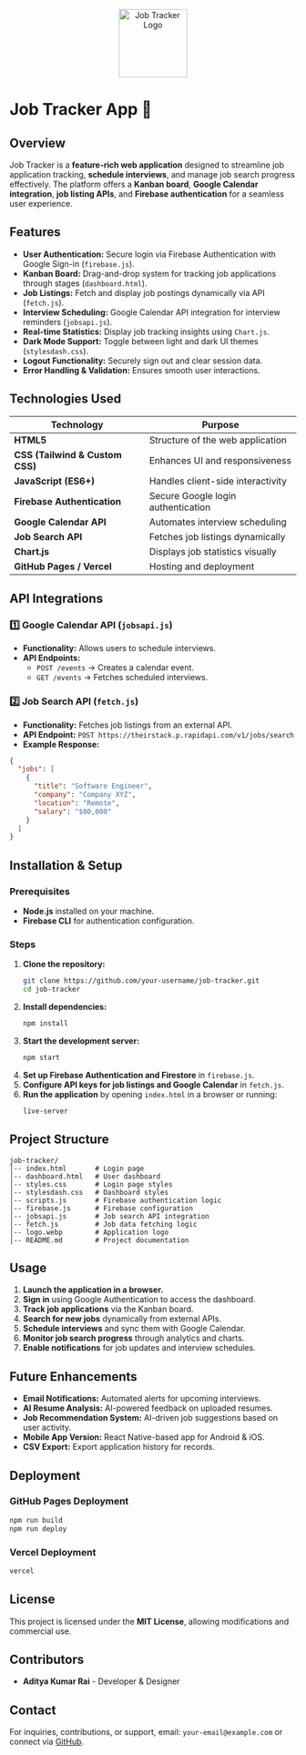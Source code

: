 
<p align="center">
  <img src="assets/logo.webp" alt="Job Tracker Logo" width="120">
</p>

# Job Tracker App 🚀

## Overview
Job Tracker is a **feature-rich web application** designed to streamline job application tracking, **schedule interviews**, and manage job search progress effectively. The platform offers a **Kanban board**, **Google Calendar integration**, **job listing APIs**, and **Firebase authentication** for a seamless user experience.

## Features
- **User Authentication:** Secure login via Firebase Authentication with Google Sign-in (`firebase.js`).
- **Kanban Board:** Drag-and-drop system for tracking job applications through stages (`dashboard.html`).
- **Job Listings:** Fetch and display job postings dynamically via API (`fetch.js`).
- **Interview Scheduling:** Google Calendar API integration for interview reminders (`jobsapi.js`).
- **Real-time Statistics:** Display job tracking insights using `Chart.js`.
- **Dark Mode Support:** Toggle between light and dark UI themes (`stylesdash.css`).
- **Logout Functionality:** Securely sign out and clear session data.
- **Error Handling & Validation:** Ensures smooth user interactions.

## Technologies Used
| Technology   | Purpose |
|-------------|------------------------------------------------------|
| **HTML5**   | Structure of the web application |
| **CSS (Tailwind & Custom CSS)** | Enhances UI and responsiveness |
| **JavaScript (ES6+)** | Handles client-side interactivity |
| **Firebase Authentication** | Secure Google login authentication |
| **Google Calendar API** | Automates interview scheduling |
| **Job Search API** | Fetches job listings dynamically |
| **Chart.js** | Displays job statistics visually |
| **GitHub Pages / Vercel** | Hosting and deployment |

## API Integrations
### 1️⃣ **Google Calendar API** (`jobsapi.js`)
- **Functionality:** Allows users to schedule interviews.
- **API Endpoints:**
  - `POST /events` → Creates a calendar event.
  - `GET /events` → Fetches scheduled interviews.

### 2️⃣ **Job Search API** (`fetch.js`)
- **Functionality:** Fetches job listings from an external API.
- **API Endpoint:** `POST https://theirstack.p.rapidapi.com/v1/jobs/search`
- **Example Response:**
```json
{
  "jobs": [
    {
      "title": "Software Engineer",
      "company": "Company XYZ",
      "location": "Remote",
      "salary": "$80,000"
    }
  ]
}
```

## Installation & Setup
### Prerequisites
- **Node.js** installed on your machine.
- **Firebase CLI** for authentication configuration.

### Steps
1. **Clone the repository:**
   ```sh
   git clone https://github.com/your-username/job-tracker.git
   cd job-tracker
   ```
2. **Install dependencies:**
   ```sh
   npm install
   ```
3. **Start the development server:**
   ```sh
   npm start
   ```
4. **Set up Firebase Authentication and Firestore** in `firebase.js`.
5. **Configure API keys for job listings and Google Calendar** in `fetch.js`.
6. **Run the application** by opening `index.html` in a browser or running:
   ```sh
   live-server
   ```

## Project Structure
```
job-tracker/
│-- index.html       # Login page
│-- dashboard.html   # User dashboard
│-- styles.css       # Login page styles
│-- stylesdash.css   # Dashboard styles
│-- scripts.js       # Firebase authentication logic
│-- firebase.js      # Firebase configuration
│-- jobsapi.js       # Job search API integration
│-- fetch.js         # Job data fetching logic
│-- logo.webp        # Application logo
│-- README.md        # Project documentation
```

## Usage
1. **Launch the application in a browser.**
2. **Sign in** using Google Authentication to access the dashboard.
3. **Track job applications** via the Kanban board.
4. **Search for new jobs** dynamically from external APIs.
5. **Schedule interviews** and sync them with Google Calendar.
6. **Monitor job search progress** through analytics and charts.
7. **Enable notifications** for job updates and interview schedules.

## Future Enhancements
- **Email Notifications:** Automated alerts for upcoming interviews.
- **AI Resume Analysis:** AI-powered feedback on uploaded resumes.
- **Job Recommendation System:** AI-driven job suggestions based on user activity.
- **Mobile App Version:** React Native-based app for Android & iOS.
- **CSV Export:** Export application history for records.

## Deployment
### **GitHub Pages Deployment**
```sh
npm run build
npm run deploy
```
### **Vercel Deployment**
```sh
vercel
```

## License
This project is licensed under the **MIT License**, allowing modifications and commercial use.

## Contributors
- **Aditya Kumar Rai** - Developer & Designer

## Contact
For inquiries, contributions, or support, email: `your-email@example.com` or connect via [GitHub](https://github.com/your-username).


